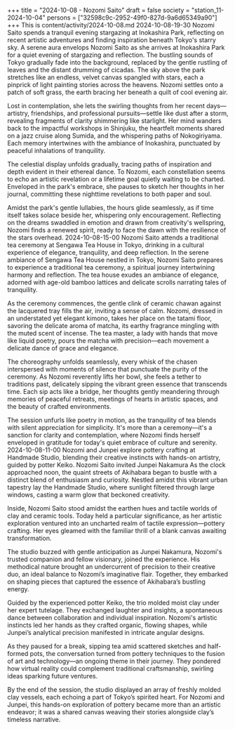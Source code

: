 +++
title = "2024-10-08 - Nozomi Saito"
draft = false
society = "station_11-2024-10-04"
persons = ["32598c9c-2952-49f0-827d-9a6d65349a90"]
+++
This is content/activity/2024-10-08.md
2024-10-08-19-30
Nozomi Saito spends a tranquil evening stargazing at Inokashira Park, reflecting on recent artistic adventures and finding inspiration beneath Tokyo's starry sky.
A serene aura envelops Nozomi Saito as she arrives at Inokashira Park for a quiet evening of stargazing and reflection. The bustling sounds of Tokyo gradually fade into the background, replaced by the gentle rustling of leaves and the distant drumming of cicadas. The sky above the park stretches like an endless, velvet canvas spangled with stars, each a pinprick of light painting stories across the heavens. Nozomi settles onto a patch of soft grass, the earth bracing her beneath a quilt of cool evening air.

Lost in contemplation, she lets the swirling thoughts from her recent days—artistry, friendships, and professional pursuits—settle like dust after a storm, revealing fragments of clarity shimmering like starlight. Her mind wanders back to the impactful workshops in Shinjuku, the heartfelt moments shared on a jazz cruise along Sumida, and the whispering paths of Nokogiriyama. Each memory intertwines with the ambiance of Inokashira, punctuated by peaceful inhalations of tranquility.

The celestial display unfolds gradually, tracing paths of inspiration and depth evident in their ethereal dance. To Nozomi, each constellation seems to echo an artistic revelation or a lifetime goal quietly waiting to be charted. Enveloped in the park's embrace, she pauses to sketch her thoughts in her journal, committing these nighttime revelations to both paper and soul.

Amidst the park's gentle lullabies, the hours glide seamlessly, as if time itself takes solace beside her, whispering only encouragement. Reflecting on the dreams swaddled in emotion and drawn from creativity's wellspring, Nozomi finds a renewed spirit, ready to face the dawn with the resilience of the stars overhead.
2024-10-08-15-00
Nozomi Saito attends a traditional tea ceremony at Sengawa Tea House in Tokyo, drinking in a cultural experience of elegance, tranquility, and deep reflection.
In the serene ambiance of Sengawa Tea House nestled in Tokyo, Nozomi Saito prepares to experience a traditional tea ceremony, a spiritual journey intertwining harmony and reflection. The tea house exudes an ambiance of elegance, adorned with age-old bamboo lattices and delicate scrolls narrating tales of tranquility.

As the ceremony commences, the gentle clink of ceramic chawan against the lacquered tray fills the air, inviting a sense of calm. Nozomi, dressed in an understated yet elegant kimono, takes her place on the tatami floor, savoring the delicate aroma of matcha, its earthy fragrance mingling with the muted scent of incense. The tea master, a lady with hands that move like liquid poetry, pours the matcha with precision—each movement a delicate dance of grace and elegance.

The choreography unfolds seamlessly, every whisk of the chasen interspersed with moments of silence that punctuate the purity of the ceremony. As Nozomi reverently lifts her bowl, she feels a tether to traditions past, delicately sipping the vibrant green essence that transcends time. Each sip acts like a bridge, her thoughts gently meandering through memories of peaceful retreats, meetings of hearts in artistic spaces, and the beauty of crafted environments.

The session unfurls like poetry in motion, as the tranquility of tea blends with silent appreciation for simplicity. It's more than a ceremony—it's a sanction for clarity and contemplation, where Nozomi finds herself enveloped in gratitude for today's quiet embrace of culture and serenity.
2024-10-08-11-00
Nozomi and Junpei explore pottery crafting at Handmade Studio, blending their creative instincts with hands-on artistry, guided by potter Keiko.
Nozomi Saito invited Junpei Nakamura
As the clock approached noon, the quaint streets of Akihabara began to bustle with a distinct blend of enthusiasm and curiosity. Nestled amidst this vibrant urban tapestry lay the Handmade Studio, where sunlight filtered through large windows, casting a warm glow that beckoned creativity.

Inside, Nozomi Saito stood amidst the earthen hues and tactile worlds of clay and ceramic tools. Today held a particular significance, as her artistic exploration ventured into an uncharted realm of tactile expression—pottery crafting. Her eyes gleamed with the familiar thrill of a blank canvas awaiting transformation.

The studio buzzed with gentle anticipation as Junpei Nakamura, Nozomi's trusted companion and fellow visionary, joined the experience. His methodical nature brought an undercurrent of precision to their creative duo, an ideal balance to Nozomi’s imaginative flair. Together, they embarked on shaping pieces that captured the essence of Akihabara’s bustling energy.

Guided by the experienced potter Keiko, the trio molded moist clay under her expert tutelage. They exchanged laughter and insights, a spontaneous dance between collaboration and individual inspiration. Nozomi's artistic instincts led her hands as they crafted organic, flowing shapes, while Junpei’s analytical precision manifested in intricate angular designs.

As they paused for a break, sipping tea amid scattered sketches and half-formed pots, the conversation turned from pottery techniques to the fusion of art and technology—an ongoing theme in their journey. They pondered how virtual reality could complement traditional craftsmanship, swirling ideas sparking future ventures.

By the end of the session, the studio displayed an array of freshly molded clay vessels, each echoing a part of Tokyo’s spirited heart. For Nozomi and Junpei, this hands-on exploration of pottery became more than an artistic endeavor; it was a shared canvas weaving their stories alongside clay’s timeless narrative.
